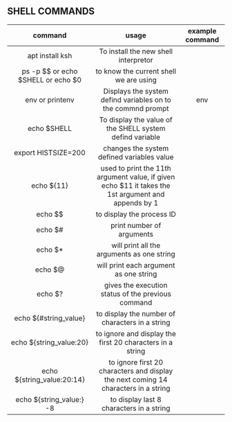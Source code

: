 ## SHELL COMMANDS


| command | usage | example command |
| :-----: | :-----: | :---: |
| apt install ksh | To install the new shell interpretor | |
| ps -p $$ or echo $SHELL or echo $0| to know the current shell we are using | |
| env or printenv | Displays the system defind variables on to the commnd prompt | env |
| echo $SHELL | To display the value of the SHELL system defind variable | |
| export HISTSIZE=200 | changes the system defined variables value | | 
| echo ${11} | used to print the 11th argument value, if given echo $11 it takes the 1st argument and appends by 1 | |
| echo $$ | to display the process ID | |
| echo $# | print number of arguments | |
| echo $* | will print all the arguments as one string | |
| echo $@ | will print each argument as one string | |
| echo $? | gives the execution status of the previous command | |
| echo ${#string_value} | to display the number of characters in a string | |
| echo ${string_value:20} | to ignore and display the first 20 characters in a string | |
| echo ${string_value:20:14} | to ignore first 20 characters and display the next coming 14 characters in a string | |
| echo ${string_value:} -8 | to display last 8 characters in a string | |


